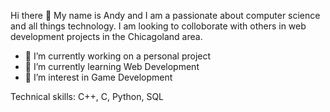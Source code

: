 Hi there 👋 My name is Andy and I am a passionate about computer science and all things technology.
I am looking to colloborate with others in web development projects in the Chicagoland area.

- 🔭 I’m currently working on a personal project
- 🌱 I’m currently learning Web Development
- 🤔 I’m interest in Game Development

Technical skills: C++, C, Python, SQL
